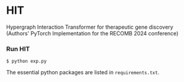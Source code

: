 # HIT
Hypergraph Interaction Transformer for therapeutic gene discovery (Authors' PyTorch Implementation for the RECOMB 2024 conference)

### Run HIT 
```
$ python exp.py
```
The essential python packages are listed in ```requirements.txt```. 





